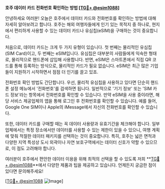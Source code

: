 **호주 데이터 카드 전화번호 확인하는 방법 [[TG💪+ @esim1088](https://t.me/s/esim1088)]**

안녕하세요 여러분! 오늘은 호주에서 데이터 카드와 전화번호를 확인하는 방법에 대해 자세히 알아보려고 합니다. 호주는 해외 여행자들에게 인기 있는 목적지 중 하나로, 현지에서 편리하게 사용할 수 있는 데이터 카드나 유심칩(eSIM)을 구매하는 것이 중요합니다.

처음으로, 데이터 카드는 크게 두 가지 유형이 있습니다. 첫 번째는 물리적인 유심칩(SIM Card)이고, 두 번째는 eSIM입니다. 유심칩은 대부분의 사람들에게 익숙한 형태로, 물리적으로 핸드폰에 삽입해 사용합니다. 반면, eSIM은 스마트폰에서 직접 QR 코드를 통해 등록하는 방식으로, 물리적인 카드가 필요 없습니다. eSIM은 최근 많은 기업들이 지원하기 시작하면서 점점 더 인기를 끌고 있죠.

전화번호 확인 방법도 간단합니다. 우선, 물리적 유심칩을 사용하고 있다면 단순히 핸드폰 설정 메뉴에서 '전화번호'를 검색하면 됩니다. 일반적으로 '기기 정보' 또는 'SIM 카드 정보'라는 항목에서 전화번호를 확인할 수 있습니다. 만약 eSIM을 사용 중이라면, 해당 서비스 제공업체의 앱을 통해 로그인 후 전화번호를 확인할 수 있습니다. 예를 들어, Google One SIM이나 Apple의 iMessage에서 자신의 전화번호를 확인할 수 있습니다.

또한, 데이터 카드를 구매할 때는 꼭 데이터 사용량과 유효기간을 체크해야 합니다. 일부 업체에서는 특정 장소에서만 데이터를 사용할 수 있는 제한이 있을 수 있으니, 여행 계획에 맞춰 적절한 데이터 패키지를 선택하는 것이 중요합니다. 특히, 호주는 넓은 면적과 다양한 지역 특성상 도시 외곽이나 자연 보호구역에서는 데이터 신호가 약할 수 있으므로, 이 점도 고려해야 합니다.

여러분이 호주에서 편안한 데이터 이용을 위해 최적의 선택을 할 수 있도록 저희 **[TG💪+ @esim1088](https://t.me/s/esim1088)**에서 다양한 제품과 팁을 제공하고 있습니다. 언제든지 궁금한 점이 있다면 문의해주세요!

[[TG💪+ @esim1088](https://t.me/s/esim1088) ![Image](https://i.postimg.cc/Y0z9fWf4/image.png)]